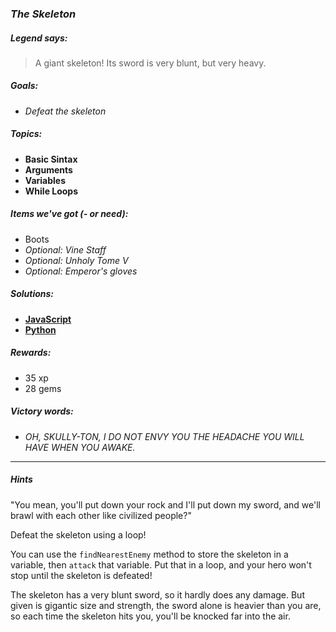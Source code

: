 ### _The Skeleton_

##### _Legend says:_
> A giant skeleton! Its sword is very blunt, but very heavy.

##### _Goals:_
+ _Defeat the skeleton_

##### _Topics:_
+ **Basic Sintax**
+ **Arguments**
+ **Variables**
+ **While Loops**

##### _Items we've got (- or need):_
+ Boots
+ _Optional: Vine Staff_
+ _Optional: Unholy Tome V_
+ _Optional: Emperor's gloves_

##### _Solutions:_
+ **[JavaScript](theSkeleton.js)**
+ **[Python](the_skeleton.py)**

##### _Rewards:_
+ 35 xp
+ 28 gems

##### _Victory words:_
+ _OH, SKULLY-TON, I DO NOT ENVY YOU THE HEADACHE YOU WILL HAVE WHEN YOU AWAKE._

___

##### _Hints_

"You mean, you'll put down your rock and I'll put down my sword, and we'll brawl with each other like civilized people?"

Defeat the skeleton using a loop!

You can use the `findNearestEnemy` method to store the skeleton in a variable, then `attack` that variable. Put that in a loop, and your hero won't stop until the skeleton is defeated!

The skeleton has a very blunt sword, so it hardly does any damage. But given is gigantic size and strength, the sword alone is heavier than you are, so each time the skeleton hits you, you'll be knocked far into the air.
